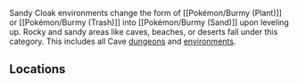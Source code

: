 Sandy Cloak environments change the form of [[Pokémon/Burmy (Plant)]] or [[Pokémon/Burmy (Trash)]] into [[Pokémon/Burmy (Sand)]] upon leveling up. Rocky and sandy areas like caves, beaches, or deserts fall under this category. This includes all Cave [dungeons](#!Dungeons) and [environments](#!Environments/Cave).

## Locations

